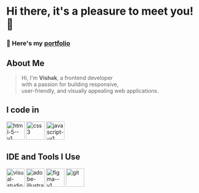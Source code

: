 # Hi there, it's a pleasure to meet you! 👋
### 🔭 Here's my [portfolio](https://www.behance.net/vish-the-dev)
## About Me
  > Hi, I'm **Vishak**, a frontend developer
> <br/>
  > with a passion for building responsive,
> <br/>
  > user-friendly, and visually appealing web applications.
## I code in
<img width="48" height="48" src="https://img.icons8.com/color/48/html-5--v1.png" alt="html-5--v1"/> <img width="48" height="48" src="https://img.icons8.com/color/48/css3.png" alt="css3"/> <img width="48" height="48" src="https://img.icons8.com/color/48/javascript--v1.png" alt="javascript--v1"/>
## IDE and Tools I Use
<img width="48" height="48" src="https://img.icons8.com/color/48/visual-studio-code-2019.png" alt="visual-studio-code-2019"/> <img width="48" height="48" src="https://img.icons8.com/color/48/adobe-illustrator--v1.png" alt="adobe-illustrator--v1"/> <img width="48" height="48" src="https://img.icons8.com/color/48/figma--v1.png" alt="figma--v1"/> <img width="48" height="48" src="https://img.icons8.com/color/48/git.png" alt="git"/>

